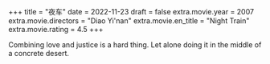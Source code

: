 +++
title = "夜车"
date = 2022-11-23
draft = false
extra.movie.year = 2007
extra.movie.directors = "Diao Yi'nan"
extra.movie.en_title = "Night Train"
extra.movie.rating = 4.5
+++

Combining love and justice is a hard thing. Let alone doing it in the middle of a concrete desert.<!-- more -->